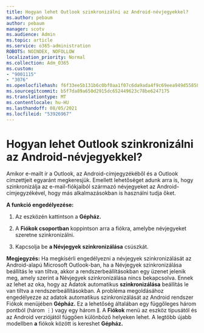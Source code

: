 ```yaml
---
title: Hogyan lehet Outlook szinkronizálni az Android-névjegyekkel?
ms.author: pebaum
author: pebaum
manager: scotv
ms.audience: Admin
ms.topic: article
ms.service: o365-administration
ROBOTS: NOINDEX, NOFOLLOW
localization_priority: Normal
ms.collection: Adm_O365
ms.custom:
- "9001115"
- "3076"
ms.openlocfilehash: f6f33ee5b131b6c0bf0aa1f07c6da9ada4f9c69eea949d55858f549b43ebd29a
ms.sourcegitcommit: b5f7da89a650d2915dc652449623c78be6247175
ms.translationtype: MT
ms.contentlocale: hu-HU
ms.lasthandoff: 08/05/2021
ms.locfileid: "53926967"
---
```

# <a name="how-does-outlook-sync-with-my-android-contacts"></a>Hogyan lehet Outlook szinkronizálni az Android-névjegyekkel?

Amikor e-mailt ír a Outlook, az Android-címjegyzékéből és a Outlook címzettjeit egyaránt megkeresjük. Emellett lehetőséget adunk arra is, hogy szinkronizálja az e-mail-fiókjaiból származó névjegyeket az Android-címjegyzékével, hogy más alkalmazásokban is használni tudja őket. 
 
**A funkció engedélyezése:**
 
1. Az eszközén kattintson a **Gépház.**

2. A **Fiókok csoportban** koppintson arra a fiókra, amelybe névjegyeket szeretne szinkronizálni.

3. Kapcsolja be **a Névjegyek szinkronizálása** csúszkát.
 
**Megjegyzés:** Ha megkísérli engedélyezni a névjegyek szinkronizálását az Android-alapú Microsoft  Outlook-ban, ha a Névjegyek szinkronizálása beállítás le van tiltva, akkor a rendszerbeállításokban egy üzenet jelenik meg, amely szerint a Névjegyek szinkronizálása nincs bekapcsolva.  Ennek az lehet az oka, hogy az Adatok automatikus **szinkronizálása** beállítás le van tiltva a rendszerbeállításokban. A probléma megoldásához  engedélyezze az adatok  automatikus szinkronizálását az Android rendszer Fiókok menüjében **Gépház.** Ez a lehetőség általában egy függőleges három pontból (három ⋮) vagy egy három ⫼. A  **Fiókok** menü az eszköz típusától és az Android verziójától függően különböző helyeken lehet. A legtöbb újabb modellben **a** fiókok között is kereshet **Gépház.**